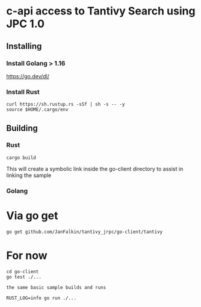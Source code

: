 # c-api access to Tantivy Search using JPC 1.0

## Installing

### Install Golang > 1.16

https://go.dev/dl/

### Install Rust

```
curl https://sh.rustup.rs -sSf | sh -s -- -y
source $HOME/.cargo/env
```
## Building


### Rust
```
cargo build

```
This will create a symbolic link inside the go-client directory to assist in linking the sample

### Golang

# Via go get

```
go get github.com/JanFalkin/tantivy_jrpc/go-client/tantivy

```

# For now
```
cd go-client
go test ./...

the same basic sample builds and runs

RUST_LOG=info go run ./...
````


```

